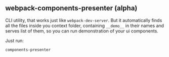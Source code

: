 webpack-components-presenter (alpha)
------------------------------------

CLI utility, that works just like `webpack-dev-server`. But it automatically
finds all the files inside you context folder, containing `__demo__` in their
names and serves list of them, so you can run demonstration of your ui
components.


Just run:

```
components-presenter
```
